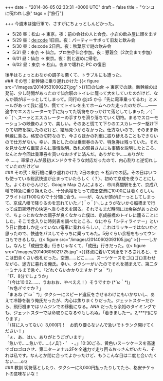 
+++
date = "2014-06-05 02:33:31 +0000 UTC"
draft = false
title = "ウンコに呪われし旅"
tags = ["旅行"]

+++
今週末は強行軍で、さすがにちょっとしんどかった。

<ul>
<li>5/28 昼：松山 → 東京。夜：前の会社の人と会食、小岩の飲み屋に顔を出す</li>
<li>5/29 昼：<a href="https://blog.daruyanagi.jp/entry/2014/06/05/010551">de:code</a> 1日目。夜：パーティーサボって旧友と飲み会</li>
<li>5/30 昼：de:code 2日目。夜：秋葉原で謎の飲み会</li>
<li>5/31 昼：東京 → 仙台。プロ生＠仙台参加。夜：懇親会（2次会まで参加）</li>
<li>6/01 昼：仙台 → 東京。夜：割と遅めに帰宅。</li>
<li>6/02 昼：東京 → 松山。夜まで壊れた PC の復旧</li>
</ul>後半はちょっとおなかの調子も悪くて、トラブルにも遭った。

<div class="section">
    ### その壱：新幹線に乗り遅れかけた
    {{< figure src="/images/20140531090227.jpg"  >}}1日の仙台 → 東京での話。新幹線の出発前、少し時間があったので仙台駅のトイレに籠って大をしていたのだけど、なんか頭がぼーっとしてしまって。同行の @jz5 から「先に電車乗ってるわ」とメールがあって我に返り、慌ててトイレを出てホームへひた走ったのだが……――途中でエスカレーターで手に持ってた切符をひっかけて落としてしまった ／(＾o＾)＼スーッとエスカレーターの手すりを滑り落ちていく切符。まるでスローモーションの映像のようで、美しい。そのあと慌てて下りのエスカレーター駆け下りて切符を探したのだけど、結局見つからなかった。仕方ないので、そのまま新幹線に乗る。格安の切符なので、今さらほかの列車に振り替えることもできないので仕方がない。幸い、落としたのは乗車券のみで、特急券は残っていた。それを見せながら車掌さんに事情説明。改札の駅員さんにも事情を説明したところ、なんとか今回は乗車券を買いなおさずに済んだ。ありがたや……ありがたや……。車掌さんが最初メンドクサそうな対応だったので、内心割りと逆切れしていたのだけどｗ

</div>
<div class="section">
    ### その弐：飛行機に乗り遅れかけた
    2日の東京 → 松山での話。その日はいつも使っている総武快速が止まっていたらしく（？）、初めて京成を使うことにした。よくわからんけど、Google Map さんによると、市川真間駅を出て、京成八幡で特急に乗り換えたら、十分余裕をもって成田空港に10:00には着くらしい。フライトは11:00なので十分間に合う。――が、なんか頭がぼーっとしてしまって、京成八幡で降りるのを忘れていた／(＾o＾)＼しょうがないから船橋まで行って成田空港行の快速へ乗り換えを図る。それでもまだ時間には余裕があったので、ちょっとおなかの調子が良くなかった僕は、京成船橋のトイレに籠ることにした。そこで念入りに時刻表を調べたところ、なにやら「シティライナー」という日に数本しか走っていない電車に乗れるらしい。これはラッキーではないかと思ったので、快速をパスしてそっちに乗ってみた。5分ぐらい余裕をもってウンコもできるしな。{{< figure src="/images/20140602093105.jpg"  >}}――しかし。なんと「成田空港」行きじゃなくて、「成田」行きだった。{{< figure src="/images/20140605021725.jpg"  >}}終点に着いて列車を下ろされると、そこは田舎くさい改札だった。空港……どこ……。スーツケースをゴロゴロ言わせながら、途方に暮れる俺氏。幸い、タクシーがいたのでそれを捕まえて、第二ターミナルまで急ぐ。「どれぐらいかかりますか (*´ω｀*)」<br/>
「17、8分でしょうか」<br/>
「（今は10:02……、うおおお、やべええ！）そうですか (*´ω｀*)」<br/>
「お急ぎですか？」<br/>
「まぁね (*´ω｀*)」タクシーにスピード違反をさせるわけにもいかないし、あえて冷静を装う俺氏だったが、内心は焦りまくりだった。ジェットスターだから、飛行機まではリムジンでの移動になる。ANA だったら余裕のタイミングでも、ジェットスターでは命取りになるやもしれぬ。「着きましたー。2,***円になります」<br/>
「（耳に入ってない）3,000円！　お釣り要らないんで急いでトランク開けてください！」<br/>
「ぇ、あ、はい、ありがとうございます」<br/>
「急いで……急いで……(ノД`)・゜・。」10:30ごろ、黄色いスーツケースを高速でゴロゴロさせ、第二ターミナル2Fを全速力で走り回るおっさんがいたら、それは私です。なんとか間に合ってよかったけど、もうこんな目は二度と会いたくない……orz

</div>
<div class="section">
    ### 教訓
    切符落としたり、タクシーに3,000円払ったりしてたら、格安チケットの意味ないな！

</div>

